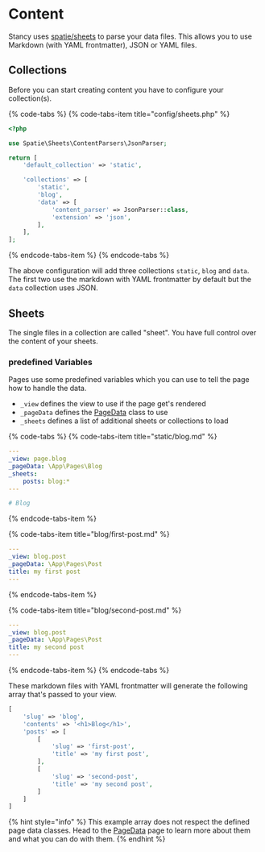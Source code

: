 # Content

Stancy uses [spatie/sheets](https://github.com/spatie/sheets) to parse your data files. This allows you to use Markdown \(with YAML frontmatter\), JSON or YAML files.

## Collections

Before you can start creating content you have to configure your collection\(s\).

{% code-tabs %}
{% code-tabs-item title="config/sheets.php" %}
```php
<?php

use Spatie\Sheets\ContentParsers\JsonParser;

return [
    'default_collection' => 'static',

    'collections' => [
        'static',
        'blog',
        'data' => [
            'content_parser' => JsonParser::class,
            'extension' => 'json',
        ],
    ],
];
```
{% endcode-tabs-item %}
{% endcode-tabs %}

The above configuration will add three collections `static`, `blog` and `data`. The first two use the markdown with YAML frontmatter by default but the `data` collection uses JSON.

## Sheets

The single files in a collection are called "sheet". You have full control over the content of your sheets.

### predefined Variables

Pages use some predefined variables which you can use to tell the page how to handle the data.

* `_view` defines the view to use if the page get's rendered
* `_pageData` defines the [PageData](pagedata.md) class to use
* `_sheets` defines a list of additional sheets or collections to load

{% code-tabs %}
{% code-tabs-item title="static/blog.md" %}
```yaml
---
_view: page.blog
_pageData: \App\Pages\Blog
_sheets:
    posts: blog:*
---

# Blog
```
{% endcode-tabs-item %}

{% code-tabs-item title="blog/first-post.md" %}
```yaml
---
_view: blog.post
_pageData: \App\Pages\Post
title: my first post
---
```
{% endcode-tabs-item %}

{% code-tabs-item title="blog/second-post.md" %}
```yaml
---
_view: blog.post
_pageData: \App\Pages\Post
title: my second post
---
```
{% endcode-tabs-item %}
{% endcode-tabs %}

These markdown files with YAML frontmatter will generate the following array that's passed to your view.

```php
[
    'slug' => 'blog',
    'contents' => '<h1>Blog</h1>',
    'posts' => [
        [
            'slug' => 'first-post',
            'title' => 'my first post',
        ], 
        [
            'slug' => 'second-post',
            'title' => 'my second post',
        ]
    ]
]
```

{% hint style="info" %}
This example array does not respect the defined page data classes. Head to the [PageData](pagedata.md) page to learn more about them and what you can do with them.
{% endhint %}

